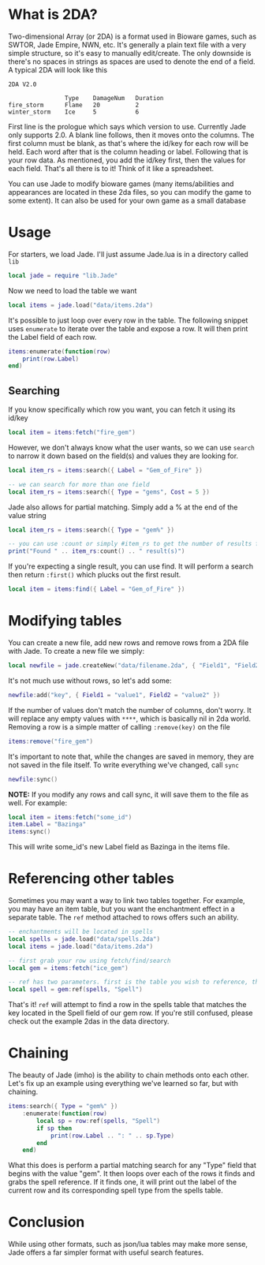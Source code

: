 # What is 2DA?
Two-dimensional Array (or 2DA) is a format used in Bioware games, such as SWTOR, Jade Empire, NWN, etc. It's generally a plain text file with 
a very simple structure, so it's easy to manually edit/create. The only downside is there's no spaces in strings as spaces are used to denote the end of a field.
A typical 2DA will look like this

```
2DA V2.0

                Type    DamageNum   Duration
fire_storm      Flame   20          2
winter_storm    Ice     5           6

```

First line is the prologue which says which version to use. Currently Jade only supports 2.0. A blank line follows, then it moves onto the columns. The first column must be blank, as that's where the id/key for each row will be held. Each word after that is the column heading or label.
Following that is your row data. As mentioned, you add the id/key first, then the values for each field. That's all there is to it! Think of it like a spreadsheet.

You can use Jade to modify bioware games (many items/abilities and appearances are located in these 2da files, so you can modify the game to some extent). It can also be used for your own game as a small database

# Usage

For starters, we load Jade. I'll just assume Jade.lua is in a directory called `lib`

```lua
local jade = require "lib.Jade"
```

Now we need to load the table we want

```lua
local items = jade.load("data/items.2da")
```

It's possible to just loop over every row in the table. The following snippet uses `enumerate` to iterate over the table and expose a row. It will then print the Label field of each row.

```lua
items:enumerate(function(row)
    print(row.Label)
end)
```

## Searching

If you know specifically which row you want, you can fetch it using its id/key

```lua
local item = items:fetch("fire_gem")
```

However, we don't always know what the user wants, so we can use `search` to narrow it down based on the field(s) and values they are looking for.

```lua
local item_rs = items:search({ Label = "Gem_of_Fire" })

-- we can search for more than one field
local item_rs = items:search({ Type = "gems", Cost = 5 })
```

Jade also allows for partial matching. Simply add a % at the end of the value string

```lua
local item_rs = items:search({ Type = "gem%" })

-- you can use :count or simply #item_rs to get the number of results found
print("Found " .. item_rs:count() .. " result(s)")
```

If you're expecting a single result, you can use find. It will perform a search then return `:first()` which plucks out the first result.

```lua
local item = items:find({ Label = "Gem_of_Fire" })
```

# Modifying tables

You can create a new file, add new rows and remove rows from a 2DA file with Jade.
To create a new file we simply:

```lua
local newfile = jade.createNew("data/filename.2da", { "Field1", "Field2", "Field3" })
```

It's not much use without rows, so let's add some:

```lua
newfile:add("key", { Field1 = "value1", Field2 = "value2" })
```

If the number of values don't match the number of columns, don't worry. It will replace any empty values with `****`, which is basically nil in 2da world.
Removing a row is a simple matter of calling `:remove(key)` on the file

```lua
items:remove("fire_gem")
```

It's important to note that, while the changes are saved in memory, they are not saved in the file itself. To write everything we've changed, call `sync`

```lua
newfile:sync()
```

**NOTE:** If you modify any rows and call sync, it will save them to the file as well. For example:

```lua
local item = items:fetch("some_id")
item.Label = "Bazinga"
items:sync()
```
This will write some_id's new Label field as Bazinga in the items file.

# Referencing other tables

Sometimes you may want a way to link two tables together. For example, you may have an item table, but you want the enchantment effect in a separate table. The `ref` method attached to rows offers such an ability.

```lua
-- enchantments will be located in spells
local spells = jade.load("data/spells.2da")
local items = jade.load("data/items.2da")

-- first grab your row using fetch/find/search
local gem = items:fetch("ice_gem")

-- ref has two parameters. first is the table you wish to reference, the second is the field name where the reference key resides in the active table
local spell = gem:ref(spells, "Spell")
```

That's it! `ref` will attempt to find a row in the spells table that matches the key located in the Spell field of our gem row. If you're still confused, please check out the example 2das in the data directory.

# Chaining

The beauty of Jade (imho) is the ability to chain methods onto each other. Let's fix up an example using everything we've learned so far, but with chaining.

```lua
items:search({ Type = "gem%" })
    :enumerate(function(row)
        local sp = row:ref(spells, "Spell")
        if sp then
            print(row.Label .. ": " .. sp.Type)
        end
    end)
```

What this does is perform a partial matching search for any "Type" field that begins with the value "gem". It then loops over each of the rows it finds and grabs the spell reference. If it finds one, it will print out the label of the current row and its corresponding spell type from the spells table.

# Conclusion

While using other formats, such as json/lua tables may make more sense, Jade offers a far simpler format with useful search features.
